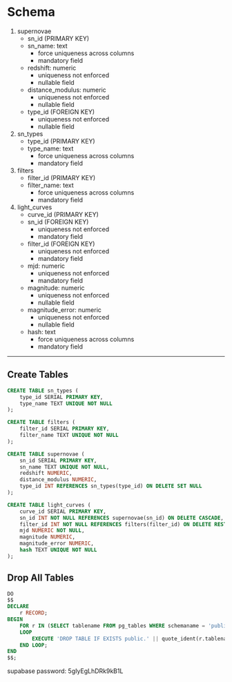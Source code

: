 # Schema
1. supernovae
    - sn_id (PRIMARY KEY)
    - sn_name: text
        - force uniqueness across columns
        - mandatory field
    - redshift: numeric
        - uniqueness not enforced
        - nullable field
    - distance_modulus: numeric
        - uniqueness not enforced
        - nullable field
    - type_id (FOREIGN KEY)
        - uniqueness not enforced
        - nullable field
2. sn_types
    - type_id (PRIMARY KEY)
    - type_name: text
        - force uniqueness across columns
        - mandatory field
3. filters
    - filter_id (PRIMARY KEY)
    - filter_name: text
        - force uniqueness across columns
        - mandatory field
4. light_curves
    - curve_id (PRIMARY KEY)
    - sn_id (FOREIGN KEY)
        - uniqueness not enforced
        - mandatory field
    - filter_id (FOREIGN KEY)
        - uniqueness not enforced
        - mandatory field
    - mjd: numeric
        - uniqueness not enforced
        - mandatory field
    - magnitude: numeric
        - uniqueness not enforced
        - nullable field
    - magnitude_error: numeric
        - uniqueness not enforced
        - nullable field
    - hash: text
        - force uniqueness across columns
        - mandatory field
---
## Create Tables
```sql
CREATE TABLE sn_types (
    type_id SERIAL PRIMARY KEY,
    type_name TEXT UNIQUE NOT NULL
);

CREATE TABLE filters (
    filter_id SERIAL PRIMARY KEY,
    filter_name TEXT UNIQUE NOT NULL
);

CREATE TABLE supernovae (
    sn_id SERIAL PRIMARY KEY,
    sn_name TEXT UNIQUE NOT NULL,
    redshift NUMERIC,
    distance_modulus NUMERIC,
    type_id INT REFERENCES sn_types(type_id) ON DELETE SET NULL
);

CREATE TABLE light_curves (
    curve_id SERIAL PRIMARY KEY,
    sn_id INT NOT NULL REFERENCES supernovae(sn_id) ON DELETE CASCADE,
    filter_id INT NOT NULL REFERENCES filters(filter_id) ON DELETE RESTRICT,
    mjd NUMERIC NOT NULL,
    magnitude NUMERIC,
    magnitude_error NUMERIC,
    hash TEXT UNIQUE NOT NULL
);
```
## Drop All Tables
```sql
DO
$$
DECLARE
    r RECORD;
BEGIN
    FOR r IN (SELECT tablename FROM pg_tables WHERE schemaname = 'public')
    LOOP
        EXECUTE 'DROP TABLE IF EXISTS public.' || quote_ident(r.tablename) || ' CASCADE';
    END LOOP;
END
$$;
```
supabase password: 5gIyEgLhDRk9kB1L